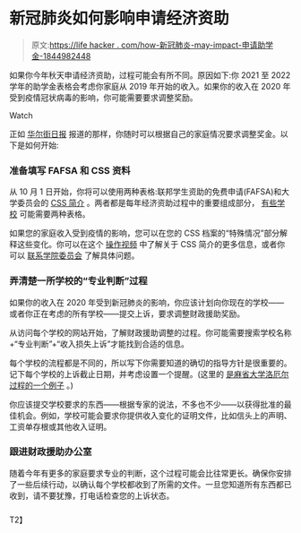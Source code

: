 # 新冠肺炎如何影响申请经济资助

> 原文:[https://life hacker . com/how-新冠肺炎-may-impact-申请助学金-1844982448](https://lifehacker.com/how-covid-19-may-impact-applying-for-financial-aid-1844982448)

如果你今年秋天申请经济资助，过程可能会有所不同。原因如下:你 2021 至 2022 学年的助学金表格会考虑你家庭从 2019 年开始的收入。如果你的收入在 2020 年受到疫情冠状病毒的影响，你可能需要要求调整奖励。

Watch

正如 [华尔街日报](https://www.wsj.com/articles/college-financial-aid-what-parents-and-students-need-to-know-starting-oct-1-11599483601) 报道的那样，你随时可以根据自己的家庭情况要求调整奖金。以下是如何开始:

### **准备填写 FAFSA 和 CSS 资料**

从 10 月 1 日开始，你将可以使用两种表格:联邦学生资助的免费申请(FAFSA)和大学委员会的 [CSS 简介](https://cssprofile.collegeboard.org) 。两者都是每年经济资助过程中的重要组成部分， [有些学校](https://profile.collegeboard.org/profile/ppi/participatingInstitutions.aspx) 可能需要两种表格。

如果您的家庭收入受到疫情的影响，您可以在您的 CSS 档案的“特殊情况”部分解释这些变化。你可以在这个 [操作视频](https://secure-media.collegeboard.org/misc/css-profile/cssprofile-tutorial/index.html) 中了解关于 CSS 简介的更多信息，或者你可以 [联系学院委员会](https://finaid.collegeboard.org/cssprofile-student/s/?tabset-485c5=2) 了解具体问题。

### 弄清楚一所学校的“专业判断”过程

如果你的收入在 2020 年受到新冠肺炎的影响，你应该计划向你现在的学校——或者你正在考虑的所有学校——提交上诉，要求调整财政援助奖励。

从访问每个学校的网站开始，了解财政援助调整的过程。你可能需要搜索学校名称+“专业判断”+“收入损失上诉”才能找到合适的信息。

每个学校的流程都是不同的，所以写下你需要知道的确切的指导方针是很重要的。记下每个学校的上诉截止日期，并考虑设置一个提醒。(这里的 [是麻省大学洛厄尔过程的一个例子](https://www.uml.edu/thesolutioncenter/financial-aid/Receiving-Aid/Special-Circumstances/PJ_Income_Info.aspx) 。)

你应该提交学校要求的东西——根据专家的说法，不多也不少——以获得批准的最佳机会。例如，学校可能会要求你提供收入变化的证明文件，比如信头上的声明、工资单存根或其他收入证明。

### 跟进财政援助办公室

随着今年有更多的家庭要求专业的判断，这个过程可能会比往常更长。确保你安排了一些后续行动，以确认每个学校都收到了所需的文件。一旦您知道所有东西都已收到，请不要犹豫，打电话检查您的上诉状态。

### 

T2】